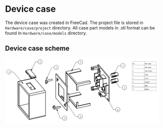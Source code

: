 # Device case

The device case was created in FreeCad. The project file is stored in `Hardware/case/project` directory.
All case part models in .stl format can be found in `Hardware/case/models` directory.

## Device case scheme

![Device case schema](img/device_case.png)

